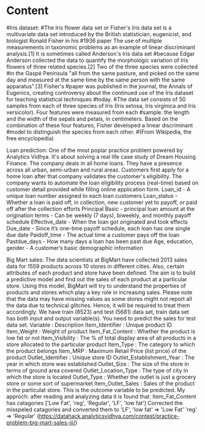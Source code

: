 # Content
#Iris dataset:
#The Iris flower data set or Fisher's Iris data set is a multivariate data set introduced by the British statistician, eugenicist, and biologist Ronald Fisher in his #1936 paper The use of multiple measurements in taxonomic problems as an example of linear discriminant analysis.[1] It is sometimes called Anderson's Iris data set #because Edgar Anderson collected the data to quantify the morphologic variation of Iris flowers of three related species.[2] Two of the three species were collected #in the Gaspé Peninsula "all from the same pasture, and picked on the same day and measured at the same time by the same person with the same apparatus".[3] Fisher's #paper was published in the journal, the Annals of Eugenics, creating controversy about the continued use of the Iris dataset for teaching statistical techniques #today.
#The data set consists of 50 samples from each of three species of Iris (Iris setosa, Iris virginica and Iris versicolor). Four features were measured from each #sample: the length and the width of the sepals and petals, in centimeters. Based on the combination of these four features, Fisher developed a linear discriminant #model to distinguish the species from each other. 
#(From Wikipedia, the free encyclopedia)



Loan prediction:
One of the most poplar practice problem powered by Analytics Vidhya. It's about solving a real life case study of Dream Housing Finance. The company deals in all home loans. They have a presence across all urban, semi-urban and rural areas. Customers first apply for a home loan after that company validates the customer's eligibility. The company wants to automate the loan eligibility process (real-time) based on customer detail provided while filling online application form.
Loan_id  - A unique loan number assigned to each loan customers
Loan_status - Whether a loan is paid off, in collection, new customer yet to payoff, or paid off after the collection efforts
Principal Basic - principal loan amount at the origination
terms - Can be weekly (7 days), biweekly, and monthly payoff schedule
Effective_date - When the loan got originated and took effects
Due_date - Since it’s one-time payoff schedule, each loan has one single due date
Paidoff_time - The actual time a customer pays off the loan
Pastdue_days - How many days a loan has been past due
Age, education, gender - A customer’s basic demographic information



Big Mart sales:
The data scientists at BigMart have collected 2013 sales data for 1559 products across 10 stores in different cities. Also, certain attributes of each product and store have been defined. The aim is to build a predictive model and find out the sales of each product at a particular store. Using this model, BigMart will try to understand the properties of products and stores which play a key role in increasing sales. Please note that the data may have missing values as some stores might not report all the data due to technical glitches. Hence, it will be required to treat them accordingly.
We have train (8523) and test (5681) data set, train data set has both input and output variable(s). You need to predict the sales for test data set.
Variable : Description
Item_Identifier : Unique product ID
Item_Weight : Weight of product
Item_Fat_Content : Whether the product is low fat or not
Item_Visibility : The % of total display area of all products in a store allocated to the particular product
Item_Type : The category to which the product belongs
Item_MRP : Maximum Retail Price (list price) of the product
Outlet_Identifier : Unique store ID
Outlet_Establishment_Year : The year in which store was established
Outlet_Size : The size of the store in terms of ground area covered
Outlet_Location_Type : The type of city in which the store is located
Outlet_Type : Whether the outlet is just a grocery store or some sort of supermarket
Item_Outlet_Sales : Sales of the product in the particulat store. This is the outcome variable to be predicted.
My approch: after reading and analyzing data it is found that:
Item_Fat_Content has catagories ['Low Fat', 'reg', 'Regular', 'LF', 'low fat'] Corrected the misspeled catagories and converted them to
'LF', 'low fat' => 'Low Fat' 'reg' => 'Regular'
(https://datahack.analyticsvidhya.com/contest/practice-problem-big-mart-sales-iii/)

